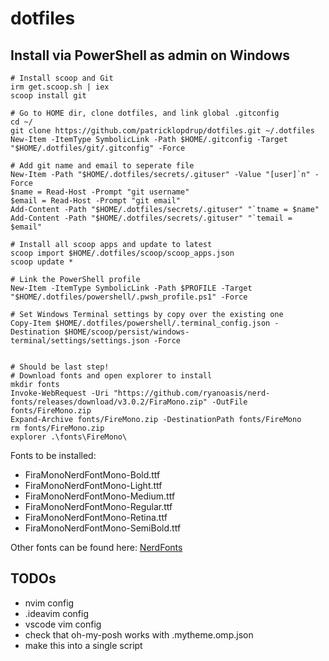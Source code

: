 # dotfiles

## Install via PowerShell as admin on Windows
```
# Install scoop and Git
irm get.scoop.sh | iex
scoop install git

# Go to HOME dir, clone dotfiles, and link global .gitconfig
cd ~/
git clone https://github.com/patricklopdrup/dotfiles.git ~/.dotfiles
New-Item -ItemType SymbolicLink -Path $HOME/.gitconfig -Target "$HOME/.dotfiles/git/.gitconfig" -Force

# Add git name and email to seperate file
New-Item -Path "$HOME/.dotfiles/secrets/.gituser" -Value "[user]`n" -Force
$name = Read-Host -Prompt "git username"
$email = Read-Host -Prompt "git email"
Add-Content -Path "$HOME/.dotfiles/secrets/.gituser" "`tname = $name"
Add-Content -Path "$HOME/.dotfiles/secrets/.gituser" "`temail = $email"

# Install all scoop apps and update to latest
scoop import $HOME/.dotfiles/scoop/scoop_apps.json
scoop update *

# Link the PowerShell profile
New-Item -ItemType SymbolicLink -Path $PROFILE -Target "$HOME/.dotfiles/powershell/.pwsh_profile.ps1" -Force

# Set Windows Terminal settings by copy over the existing one
Copy-Item $HOME/.dotfiles/powershell/.terminal_config.json -Destination $HOME/scoop/persist/windows-terminal/settings/settings.json -Force


# Should be last step!
# Download fonts and open explorer to install
mkdir fonts
Invoke-WebRequest -Uri "https://github.com/ryanoasis/nerd-fonts/releases/download/v3.0.2/FiraMono.zip" -OutFile fonts/FireMono.zip
Expand-Archive fonts/FireMono.zip -DestinationPath fonts/FireMono
rm fonts/FireMono.zip
explorer .\fonts\FireMono\
```

Fonts to be installed:
- FiraMonoNerdFontMono-Bold.ttf
- FiraMonoNerdFontMono-Light.ttf
- FiraMonoNerdFontMono-Medium.ttf
- FiraMonoNerdFontMono-Regular.ttf
- FiraMonoNerdFontMono-Retina.ttf
- FiraMonoNerdFontMono-SemiBold.ttf

Other fonts can be found here: [NerdFonts](https://www.nerdfonts.com/font-downloads)

## TODOs
- nvim config
- .ideavim config
- vscode vim config
- check that oh-my-posh works with .mytheme.omp.json
- make this into a single script
